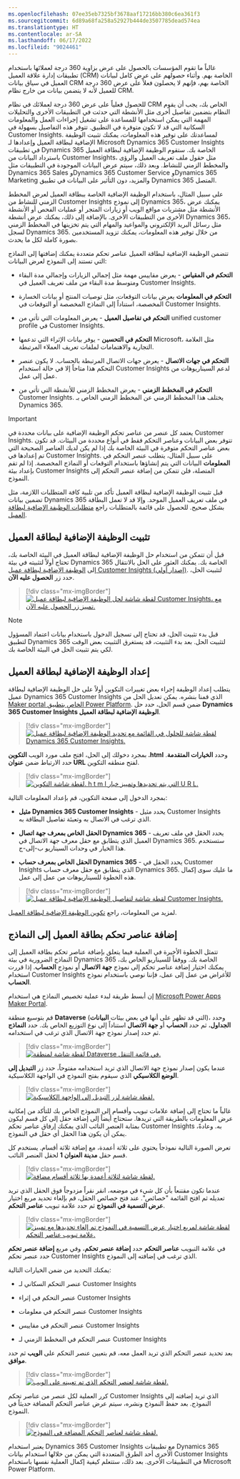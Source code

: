 ```yaml
---
ms.openlocfilehash: 07ee35eb7325bf3678aaf17216bb380c6ea361f3
ms.sourcegitcommit: 6d89a68fa258a52927b444de3507785dead574ea
ms.translationtype: HT
ms.contentlocale: ar-SA
ms.lasthandoff: 06/17/2022
ms.locfileid: "9024461"
---
```

غالباً ما تقوم المؤسسات بالحصول على عرض بزاوية 360 درجة لعملائها باستخدام تطبيقات إدارة علاقة العميل (CRM) الخاصة بهم. وأثناء حصولهم على عرض كامل لبيانات العميل في سياق بيانات CRM الخاصة بهم، فإنهم لا يحصلون فعلاً على عرض 360 درجة للعميل لأنه لا يتضمن بيانات من خارج نظام CRM.

للحصول فعلياً على عرض 360 درجة لعملائك في نظام CRM الخاص بك، يجب أن يقوم النظام بتضمين تفاصيل أخرى مثل الأنشطة التي حدثت في التطبيقات الأخرى والتحليلات المهمة التي يمكن استخدامها للمساعدة على تشغيل إجراءات العمل والمعلومات السكانية التي قد لا تكون متوفرة في التطبيق. تتوفر هذه التفاصيل بسهولة في Customer Insights. لمساعدتك على توفير هذه المعلومات، يمكنك تثبيت الوظيفة الإضافية لبطاقة العميل وإعدادها لـ Microsoft Dynamics 365 Customer Insights في تطبيقات Dynamics 365 الخاصة بك. ستقوم الوظيفة الإضافية لبطاقة العميل باسترداد البيانات من Customer Insights، مثل حقول ملف تعريف العميل والرؤى والمخطط الزمني للنشاط. وبعد ذلك، سيتم عرض البيانات الموجودة في التطبيقات مثل Dynamics 365 Sales وDynamics 365 Customer Service وDynamics 365 Marketing والمزيد، دون التأثير على البيانات في تطبيق Dynamics 365 المتصل.

على سبيل المثال، باستخدام الوظيفة الإضافية الخاصة ببطاقة العميل لعرض المخطط الزمني للنشاط من Customer Insights إلى نموذج Dynamics 365، يمكنك عرض الأنشطة مثل مشتريات مواقع الويب أو زيارات المتجر أو عمليات الفحص أو الأنشطة الأخرى من التطبيقات الأخرى. بالإضافة إلى ذلك، يمكنك عرض أنشطة Dynamics 365، مثل رسائل البريد الإلكتروني والمواعيد والمهام التي يتم تخزينها في المخطط الزمني لسجل Dynamics 365. من خلال توفير هذه المعلومات، يمكنك تزويد المستخدمين بصورة كاملة لكل ما يحدث.

تتضمن الوظيفة الإضافية لبطاقة العميل عناصر تحكم متعددة يمكنك إضافتها إلى النماذج التي تستند إلى النموذج لعرض البيانات:

- **التحكم في المقياس** - يعرض مقاييس مهمة مثل إجمالي الزيارات وإجمالي مدة البقاء ومتوسط ​​مدة البقاء من ملف تعريف العميل في Customer Insights.

- **التحكم في المعلومات** يعرض بيانات التوقعات، مثل توصيات المنتج أو بيانات الخسارة المخصصة، استناداً إلى النماذج المخصصة أو التوقعات في Customer Insights.

- **التحكم في تفاصيل العميل** - يعرض المعلومات التي تأتي من unified customer profile في Customer Insights.

- **التحكم في التحسين** - يوفر بيانات الإثراء التي تدعمها Microsoft، مثل العلامة التجارية والاهتمامات لملفات تعريف العملاء المرتبطة.

- **التحكم في جهات الاتصال** - يعرض جهات الاتصال المرتبطة بالحساب. لا يكون عنصر التحكم هذا متاحاً إلا في حالة استخدام Customer Insights لدعم السيناريوهات من عمل إلى عمل.

- **التحكم في المخطط الزمني** - يعرض المخطط الزمني للأنشطة التي تأتي من Customer Insights. يختلف هذا المخطط الزمني عن المخطط الزمني الخاص بـ Dynamics 365.

> [!IMPORTANT]
> يعتمد كل عنصر من عناصر تحكم الوظيفة الإضافية على بيانات محددة في Customer Insights. تتوفر بعض البيانات وعناصر التحكم فقط في أنواع محددة من البيئات. قد تكون بعض عناصر التحكم متوفرة في البيئة الخاصة بك إذا لم يكن لديك العناصر الصحيحة التي تم إعدادها في Customer Insights. على سبيل المثال، يتطلب عنصر التحكم في **المعلومات** البيانات التي يتم إنشاؤها باستخدام التوقعات أو النماذج المخصصة. إذا لم تقم بإعداد بيئة Customer Insights المتصلة، فلن تتمكن من إضافة عنصر التحكم إلى النموذج.

قبل تثبيت الوظيفة الإضافية لبطاقة العميل تأكد من تلبية كافة المتطلبات اللازمة، مثل تضمين بيانات Dynamics 365 في ملف تعريف العميل الموحد. وإلا قد لا تعمل البطاقة بشكل صحيح. للحصول على قائمة بالمتطلبات راجع [متطلبات الوظيفة الإضافية لبطاقة العميل](/dynamics365/customer-insights/audience-insights/customer-card-add-in?azure-portal=true#prerequisites).

## <a name="install-the-customer-card-add-in"></a>تثبيت الوظيفة الإضافية لبطاقة العميل

قبل أن تتمكن من استخدام حل الوظيفة الإضافية لبطاقة العميل في البيئة الخاصة بك، تحتاج أولاً لتثبيته في بيئة Dynamics 365 الخاصة بك. يمكنك العثور على الحل بالانتقال إلى [الوظيفة الإضافية لبطاقة عميل Customer Insights (إصدار أولي)](https://appsource.microsoft.com/product/dynamics-365/mscrm.dynamics_365_customer_insights_customer_card_addin?tab=overview). لتثبيت الحل، حدد زر **الحصول عليه الآن**.

> [!div class="mx-imgBorder"]
> [![لقطة شاشة لحل الوظيفة الإضافية لبطاقة عميل Customer Insights، مع تمييز زر الحصول عليه الآن.](../media/customer-card.png)](../media/customer-card.png#lightbox)

> [!NOTE]
> قبل بدء تثبيت الحل، قد تحتاج إلى تسجيل الدخول باستخدام بيانات اعتماد المسؤول لتطبيق Dynamics 365 لتثبيت الحل. بعد بدء التثبيت، قد يستغرق التثبيت بعض الوقت لكي يتم تثبيت الحل في البيئة الخاصة بك.

## <a name="set-up-the-customer-card-add-in"></a>إعداد الوظيفة الإضافية لبطاقة العميل

يتطلب إعداد الوظيفة إجراء بعض تغييرات التكوين أولاً على حل الوظيفة الإضافية لبطاقة عميل Dynamics 365 Customer Insights الذي قمنا بنشره. يمكن تعديل الحل من [Maker portal الخاص بتطبيق Power Platform](https://make.powerapps.com/). ضمن قسم الحل، حدد حل **Dynamics 365 Customer Insights الوظيفة الإضافية لبطاقة العميل‬**.

> [!div class="mx-imgBorder"]
> [![لقطة شاشة للحلول في القائمة مع تحديد الوظيفة الإضافية لبطاقة عميل Dynamics 365 Customer Insights.](../media/advanced-settings.png)](../media/advanced-settings.png#lightbox)

بمجرد دخولك إلى الحل، افتح ملف مورد الويب **التكوين .html** وحدد **الخيارات المتقدمة**. حدد الارتباط ضمن **عنوان URL** لفتح منطقه التكوين.

> [!div class="mx-imgBorder"]
> [![لقطة شاشة التكوين. h t m l التي يتم تحديدها وتمييز خيار U R L.](../media/solutions.png)](../media/solutions.png#lightbox)

بمجرد الدخول إلى صفحة التكوين، قم بإعداد المعلومات التالية:

- **مثيل Dynamics 365 Customer Insights** - يحدد مثيل Customer Insights الذي ترغب في الاتصال به وتعبئة تفاصيل البطاقة به.

- **الحقل الخاص بمعرف جهة اتصال Dynamics 365** - يحدد الحقل في ملف تعريف العميل الذي يتطابق مع حقل معرف جهة الاتصال في Dynamics 365. ستستخدم هذا الخيار في وحدات السيناريو ب-إلى-ج.

- **الحقل الخاص بمعرف حساب Dynamics 365** - يحدد الحقل في Customer Insights الذي يتطابق مع حقل معرف حساب Dynamics 365. ما عليك سوى إكمال هذه الخطوة للسيناريوهات من عمل إلى عمل.

> [!div class="mx-imgBorder"]
> [![لقطة شاشة لتفاصيل الوظيفة الإضافية لبطاقة عميل Customer Insights.](../media/customer-card-details.png)](../media/customer-card-details.png#lightbox)

لمزيد من المعلومات، راجع [تكوين الوظيفة الإضافية لبطاقة العميل](/dynamics365/customer-insights/audience-insights/customer-card-add-in?azure-portal=true#configure-the-customer-card-add-in).

## <a name="add-customer-card-controls-to-forms"></a>إضافة عناصر تحكم بطاقة العميل إلى النماذج

تتمثل الخطوة الأخيرة في العملية فيما يتعلق بإضافة عناصر تحكم بطاقة العميل إلى النماذج الضرورية في بيئة Dynamics 365 الخاصة بك. ووفقاً للسيناريو الخاص بك، يمكنك اختيار إضافة عناصر تحكم إلى نموذج **جهة الاتصال** أو نموذج **الحساب**. إذا قررت استخدام Customer Insights للأغراض من عمل إلى عمل، فإننا نوصي باستخدام نموذج **الحساب**.

إن أبسط طريقة لبدء عملية تخصيص النماذج هي استخدام [Microsoft Power Apps Maker Portal](http://make.powerapps.com/?azure-portal=true).

قم بتوسيع منطقة **Dataverse** (التي قد تظهر على أنها في بعض بيئات **البيانات**)، وحدد **الجداول**، ثم حدد **الحساب** أو **جهة الاتصال** استناداً إلى نوع التوزيع الخاص بك. حدد **النماذج** ثم حدد إصدار نموذج جهة الاتصال الذي ترغب في استخدامه.

> [!div class="mx-imgBorder"]
> [![لقطة شاشة لمنطقة Dataverse في قائمة التنقل.](../media/data.png)](../media/data.png#lightbox)

عندما يكون إصدار نموذج جهة الاتصال الذي تريد استخدامه مفتوحاً، حدد زر **التبديل إلى الوضع الكلاسيكي** الذي سيقوم بفتح النموذج في الواجهة الكلاسيكية.

> [!div class="mx-imgBorder"]
> [![لقطة شاشة لزر التبديل إلى الواجهة الكلاسيكية.](../media/classic.png)](../media/classic.png#lightbox)

غالباً ما تحتاج إلى إضافة علامات تبويب وأقسام إلى النموذج الخاص بك للتأكد من إمكانية عرض المعلومات بالطريقة التي تريدها. ستحتاج أيضاً إلى إضافة حقل إلى كل قسم ليكون بمثابة العنصر النائب الذي يمكنك إرفاق عناصر تحكم Customer Insights به. وعادةً، يمكن أن يكون هذا الحقل أي حقل في النموذج.

تعرض الصورة التالية نموذجاً يحتوي على ثلاثة أعمدة، مع إضافة ثلاثة أقسام. يستخدم كل قسم حقل **مدينة العنوان 1** لحقل العنصر النائب.

> [!div class="mx-imgBorder"]
> [![لقطة شاشة لثلاثة أعمدة بها ثلاثة أقسام مضافة.](../media/add-sections.png)](../media/add-sections.png#lightbox)

عندما تكون مقتنعاً بأن كل شيء في موضعه، انقر نقراً مزدوجاً فوق الحقل الذي تريد تعديله ثم افتح القائمة "خصائص". عند فتح خصائص الحقل، قم بإلغاء تحديد مربع اختيار **عرض التسمية في النموذج** ثم حدد علامة تبويب **عناصر التحكم**.

> [!div class="mx-imgBorder"]
> [![لقطة شاشة لمربع اختيار عرض التسمية في النموذج تم إلغاء تحديدها مع تمييز علامة تبويب عناصر التحكم.](../media/hide-label.png)](../media/hide-label.png#lightbox)

في علامة التبويب **عناصر التحكم** حدد **إضافة عنصر تحكم**، وفي مربع **إضافة عنصر تحكم** حدد عنصر تحكم Customer Insights الذي ترغب في إضافته إلى النموذج.

يمكنك التحديد من ضمن الخيارات التالية:

- عنصر التحكم السكاني لـ Customer Insights

- عنصر التحكم في إثراء Customer Insights

- عنصر التحكم في معلومات Customer Insights

- عنصر التحكم في مقاييس Customer Insights

- عنصر التحكم في المخطط الزمني لـ Customer Insights

 بعد تحديد عنصر التحكم الذي تريد العمل معه، قم بتعيين عنصر التحكم على **الويب** ثم حدد **موافق**.

> [!div class="mx-imgBorder"]
> [![لقطة شاشة لعنصر التحكم الذي تم تعيينه على الويب.](../media/web.png)](../media/web.png#lightbox)

كرر العملية لكل عنصر من عناصر تحكم Customer Insights الذي تريد إضافته إلى النموذج. بعد حفظ النموذج ونشره، سيتم عرض عناصر التحكم المضافة حديثاً في النموذج.

> [!div class="mx-imgBorder"]
> [![لقطة شاشة لعناصر التحكم المضافة في النموذج.](../media/added-controls.png)](../media/added-controls.png#lightbox)

يعتبر استخدام Dynamics 365 Customer Insights مع تطبيقات Dynamics 365 الأخرى أحد الطرق المتعددة التي يمكن من خلالها استخدام بيانات Customer Insights في التطبيقات الأخرى. بعد ذلك، ستتعلم كيفية إكمال العملية نفسها باستخدام Microsoft Power Platform.
